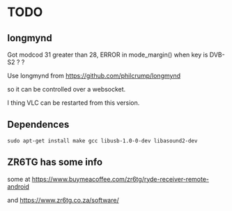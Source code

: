 # TODO

## longmynd

Got modcod 31 greater than 28,
ERROR in mode_margin() when key is DVB-S2 ? ?

Use longmynd from https://github.com/philcrump/longmynd

so it can be controlled over a websocket.

I thing VLC can be restarted from this version.


## Dependences

`sudo apt-get install make gcc libusb-1.0-0-dev libasound2-dev`

## ZR6TG has some info

some at https://www.buymeacoffee.com/zr6tg/ryde-receiver-remote-android

and https://www.zr6tg.co.za/software/


